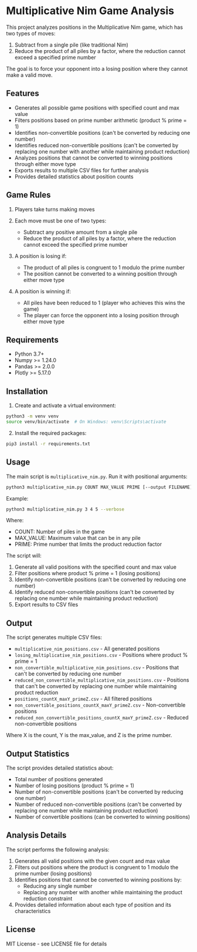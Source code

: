 # Multiplicative Nim Game Analysis

This project analyzes positions in the Multiplicative Nim game, which has two types of moves:
1. Subtract from a single pile (like traditional Nim)
2. Reduce the product of all piles by a factor, where the reduction cannot exceed a specified prime number

The goal is to force your opponent into a losing position where they cannot make a valid move.

## Features

- Generates all possible game positions with specified count and max value
- Filters positions based on prime number arithmetic (product % prime = 1)
- Identifies non-convertible positions (can't be converted by reducing one number)
- Identifies reduced non-convertible positions (can't be converted by replacing one number with another while maintaining product reduction)
- Analyzes positions that cannot be converted to winning positions through either move type
- Exports results to multiple CSV files for further analysis
- Provides detailed statistics about position counts

## Game Rules

1. Players take turns making moves
2. Each move must be one of two types:
   - Subtract any positive amount from a single pile
   - Reduce the product of all piles by a factor, where the reduction cannot exceed the specified prime number
3. A position is losing if:
   - The product of all piles is congruent to 1 modulo the prime number
   - The position cannot be converted to a winning position through either move type

4. A position is winning if:
   - All piles have been reduced to 1 (player who achieves this wins the game)
   - The player can force the opponent into a losing position through either move type

## Requirements

- Python 3.7+
- Numpy >= 1.24.0
- Pandas >= 2.0.0
- Plotly >= 5.17.0

## Installation

1. Create and activate a virtual environment:
```bash
python3 -m venv venv
source venv/bin/activate  # On Windows: venv\Scripts\activate
```

2. Install the required packages:
```bash
pip3 install -r requirements.txt
```

## Usage

The main script is `multiplicative_nim.py`. Run it with positional arguments:
```bash
python3 multiplicative_nim.py COUNT MAX_VALUE PRIME [--output FILENAME] [--verbose]
```

Example:
```bash
python3 multiplicative_nim.py 3 4 5 --verbose
```

Where:
- COUNT: Number of piles in the game
- MAX_VALUE: Maximum value that can be in any pile
- PRIME: Prime number that limits the product reduction factor

The script will:
1. Generate all valid positions with the specified count and max value
2. Filter positions where product % prime = 1 (losing positions)
3. Identify non-convertible positions (can't be converted by reducing one number)
4. Identify reduced non-convertible positions (can't be converted by replacing one number while maintaining product reduction)
5. Export results to CSV files

## Output

The script generates multiple CSV files:
- `multiplicative_nim_positions.csv` - All generated positions
- `losing_multiplicative_nim_positions.csv` - Positions where product % prime = 1
- `non_convertible_multiplicative_nim_positions.csv` - Positions that can't be converted by reducing one number
- `reduced_non_convertible_multiplicative_nim_positions.csv` - Positions that can't be converted by replacing one number while maintaining product reduction
- `positions_countX_maxY_primeZ.csv` - All filtered positions
- `non_convertible_positions_countX_maxY_primeZ.csv` - Non-convertible positions
- `reduced_non_convertible_positions_countX_maxY_primeZ.csv` - Reduced non-convertible positions

Where X is the count, Y is the max_value, and Z is the prime number.

## Output Statistics

The script provides detailed statistics about:
- Total number of positions generated
- Number of losing positions (product % prime = 1)
- Number of non-convertible positions (can't be converted by reducing one number)
- Number of reduced non-convertible positions (can't be converted by replacing one number while maintaining product reduction)
- Number of convertible positions (can be converted to winning positions)

## Analysis Details

The script performs the following analysis:
1. Generates all valid positions with the given count and max value
2. Filters out positions where the product is congruent to 1 modulo the prime number (losing positions)
3. Identifies positions that cannot be converted to winning positions by:
   - Reducing any single number
   - Replacing any number with another while maintaining the product reduction constraint
4. Provides detailed information about each type of position and its characteristics

## License

MIT License - see LICENSE file for details
